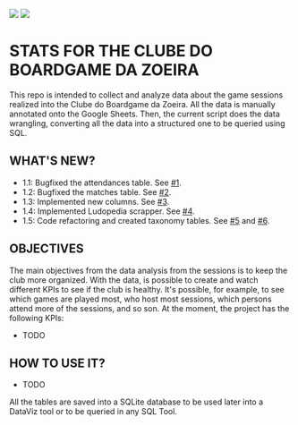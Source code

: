[![](https://img.shields.io/static/v1?label=python&message=3.11&color=blue&logo=python)](https://www.python.org/downloads/release/python-3110/)
[![](https://img.shields.io/static/v1?label=version&message=1.5&color=green)](https://img.shields.io/static/v1?label=version&message=1.5&color=green)

# STATS FOR THE CLUBE DO BOARDGAME DA ZOEIRA

This repo is intended to collect and analyze data about the game sessions realized into the Clube do Boardgame da Zoeira. All the data is manually annotated onto the Google Sheets. Then, the current script does the data wrangling, converting all the data into a structured one to be queried using SQL.

## WHAT'S NEW?

- 1.1: Bugfixed the attendances table. See [#1](/../../issues/1).
- 1.2: Bugfixed the matches table. See [#2](/../../issues/2).
- 1.3: Implemented new columns. See [#3](/../../issues/3).  
- 1.4: Implemented Ludopedia scrapper. See [#4](/../../issues/4).
- 1.5: Code refactoring and created taxonomy tables. See [#5](/../../issues/5) and [#6](/../../issues/6).

## OBJECTIVES

The main objectives from the data analysis from the sessions is to keep the club more organized. With the data, is possible to create and watch different KPIs to see if the club is healthy. It's possible, for example, to see which games are played most, who host most sessions, which persons attend more of the sessions, and so son. At the moment, the project has the following KPIs:

- TODO   

## HOW TO USE IT?
- TODO

All the tables are saved into a SQLite database to be used later into a DataViz tool or to be queried in any SQL Tool.
